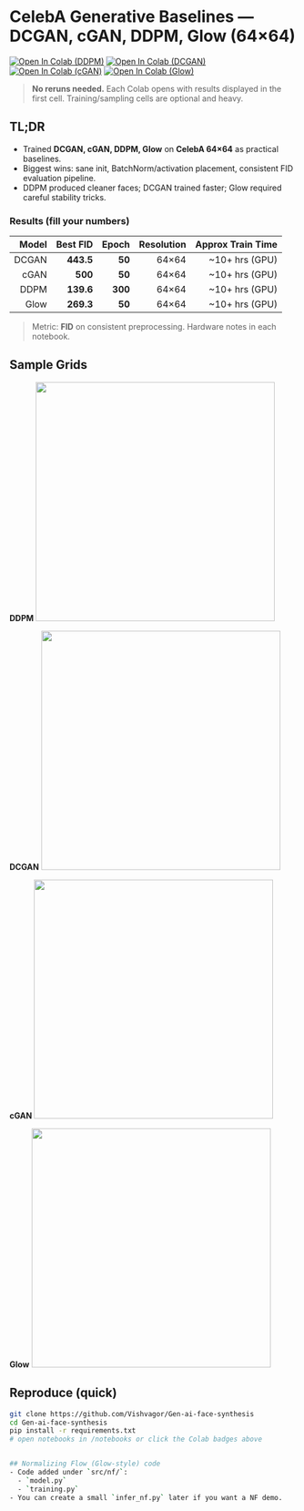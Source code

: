 # CelebA Generative Baselines — DCGAN, cGAN, DDPM, Glow (64×64)

[![Open In Colab (DDPM)](https://colab.research.google.com/assets/colab-badge.svg)](https://colab.research.google.com/github/Vishvagor/Gen-ai-face-synthesis/blob/main/notebooks/ddpm_celeba.ipynb)
[![Open In Colab (DCGAN)](https://colab.research.google.com/assets/colab-badge.svg)](https://colab.research.google.com/github/Vishvagor/Gen-ai-face-synthesis/blob/main/notebooks/dcgan_celeba.ipynb)
[![Open In Colab (cGAN)](https://colab.research.google.com/assets/colab-badge.svg)](https://colab.research.google.com/github/Vishvagor/Gen-ai-face-synthesis/blob/main/notebooks/cgan_celeba.ipynb)
[![Open In Colab (Glow)](https://colab.research.google.com/assets/colab-badge.svg)](https://colab.research.google.com/github/Vishvagor/Gen-ai-face-synthesis/blob/main/notebooks/glow_celeba.ipynb)

> **No reruns needed.** Each Colab opens with results displayed in the first cell. Training/sampling cells are optional and heavy.

## TL;DR
- Trained **DCGAN, cGAN, DDPM, Glow** on **CelebA 64×64** as practical baselines.
- Biggest wins: sane init, BatchNorm/activation placement, consistent FID evaluation pipeline.
- DDPM produced cleaner faces; DCGAN trained faster; Glow required careful stability tricks.

### Results (fill your numbers)
| Model | Best FID | Epoch | Resolution | Approx Train Time |
|------:|---------:|------:|-----------:|------------------:|
| DCGAN | **443.5**| **50**| 64×64      |  ~10+ hrs (GPU)   |
| cGAN  | **500**  | **50**| 64×64      |  ~10+ hrs (GPU)   |
| DDPM  | **139.6**| **300**| 64×64     | ~10+ hrs (GPU)   |
| Glow  | **269.3**| **50** | 64×64     | ~10+ hrs (GPU)   |

> Metric: **FID** on consistent preprocessing. Hardware notes in each notebook.

## Sample Grids
**DDPM**
<img src="assets/ddpm_grid.png" width="420"/>

**DCGAN**
<img src="assets/dcgan_grid.png" width="420"/>

**cGAN**
<img src="assets/cgan_grid.png" width="420"/>

**Glow**
<img src="assets/glow_grid.png" width="420"/>

<!-- Optional: FID curves if you have them
## FID snapshots
<img src="assets/ddpm_fid.png" width="360"/> <img src="assets/dcgan_fid.png" width="360"/>
-->

## Reproduce (quick)
```bash
git clone https://github.com/Vishvagor/Gen-ai-face-synthesis
cd Gen-ai-face-synthesis
pip install -r requirements.txt
# open notebooks in /notebooks or click the Colab badges above


## Normalizing Flow (Glow-style) code
- Code added under `src/nf/`:
  - `model.py`
  - `training.py`
- You can create a small `infer_nf.py` later if you want a NF demo.
